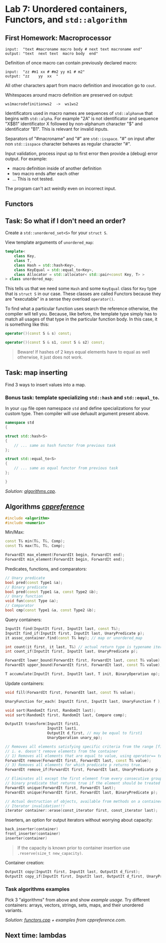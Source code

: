 # Lab 7: Unordered containers, Functors, and `std::algorithm`

## First Homework: Macroprocessor

```
input:  "text #macroname macro body # next text macroname end"
output: "text  next text  macro body  end"
```

Definition of once macro can contain previously declared macro:
```
input:  "zz #m1 xx # #m2 yy m1 # m2"
output: "zz    yy  xx  "
```

All other characters apart from macro definition and invocation go to `cout`.

Whitespaces around macro definition are preserved on output:
```
ws1macrodefinitionws2  ->  ws1ws2
```

Identificators used in macro names are sequences of `std::alphanum` that begins with `std::alpha`.
For example "2A" is not identificator and sequence "X$B1" identificator X followed by non-alphanum character "$" and identificator "B1".
This is relevant for invalid inputs.

Separators of "#macroname" and "#" are `std::isspace`.
"#" on input after non `std::isspace` character behaves as regular character "#".

Input validation, process input up to first error then provide a (debug) error output.
For example:
* macro definition inside of another definition
* two macro ends after each other
* ...
This is not tested.

The program can't act weirdly even on incorrect input.

## Functors

## Task: So what if I don't need an order?

Create a `std::unordered_set<S>` for your `struct S`.

View template arguments of `unordered_map`:
```c++
template<
    class Key,
    class T,
    class Hash = std::hash<Key>,
    class KeyEqual = std::equal_to<Key>,
    class Allocator = std::allocator< std::pair<const Key, T> >
> class unordered_map;
```

This tells us that we need some `Hash` and some `KeyEqual` class for `Key` type that is `struct S` in our case.
These classes are called Functors because they are "executable" in a sense they overload `operator()`.

To find what a particular function uses search the reference otherwise, the compiler will tell you.
Because, like before, the template type simply has to match all usages of that type in the particular function body.
In this case, it is something like this:
``` c++
operator()(const S & s) const;

operator()(const S & s1, const S & s2) const;
```

> Beware! If hashes of 2 keys equal elements have to equal as well otherwise, it just does not work.

## Task: map inserting

Find 3 ways to insert values into a map.

### Bonus task: template specializing `std::hash` and `std::equal_to`.

In your `cpp` file open namespace `std` and define specializations for your custom type.
Then compiler will use defuault argument present above.
```c++
namespace std
{

struct std::hash<S>
{
    // ... same as hash functor from previous task
};

struct std::equal_to<S>
{
    // ... same as equal functor from previous task
};

}
```

*Solution: [algorithms.cpp](./algorithms.cpp)*.

## Algorithms [*cppreference*](https://en.cppreference.com/w/cpp/algorithm)

```c++
#include <algorithm>
#include <numeric>
```

Min/Max:
``` c++
const T& min(T&, T&, Comp);
const T& max(T&, T&, Comp);

ForwardIt max_element(ForwardIt begin, ForwardIt end);
ForwardIt min_element(ForwardIt begin, ForwardIt end);
```

Predicates, functions, and comparators:
``` c++
// Unary predicate
bool pred(const Type1 &a);
// Binary predicate
bool pred(const Type1 &a, const Type2 &b);
// Unary function
void fun(const Type &a);
// Comparator
bool cmp(const Type1 &a, const Type2 &b);
```

Query containers:
``` c++
InputIt find(InputIt first, InputIt last, const T&);
InputIt find_if(InputIt first, InputIt last, UnaryPredicate p);
it assoc_container.find(const T& key); // map or unordered_map

int count(it first, it last, T&) // actual return type is typename iterator_traits<InputIt>::difference_type which may be e.g. `ptrdiff_t`
int count_if(InputIt first, InputIt last, UnaryPredicate p);

ForwardIt lower_bound(ForwardIt first, ForwardIt last, const T& value);
ForwardIt upper_bound(ForwardIt first, ForwardIt last, const T& value);

T accumulate(InputIt first, InputIt last, T init, BinaryOperation op);
```

Update containers:
``` c++
void fill(ForwardIt first, ForwardIt last, const T& value);

UnaryFunction for_each( InputIt first, InputIt last, UnaryFunction f );

void sort(RandomIt first, RandomIt last);
void sort(RandomIt first, RandomIt last, Compare comp);

OutputIt transform(InputIt first1,
                   InputIt last1,
                   OutputIt d_first, // may be equal to first1
                   UnaryOperation unary_op);

// Removes all elements satisfying specific criteria from the range [first, last) and returns a past-the-end iterator for the new end of the range.
// i. e. doesn't remove elements from the container
// 1) Removes all elements that are equal to value, using operator== to compare them.
ForwardIt remove(ForwardIt first, ForwardIt last, const T& value);
// 3) Removes all elements for which predicate p returns true.
ForwardIt remove_if(ForwardIt first, ForwardIt last, UnaryPredicate p );

// Eliminates all except the first element from every consecutive group of equivalent elements from the range [first, last) and returns a past-the-end iterator for the new logical end of the range.
// binary predicate that returns ​true if the element should be treated as equal.
ForwardIt unique(ForwardIt first, ForwardIt last);
ForwardIt unique(ForwardIt first, ForwardIt last, BinaryPredicate p);

// Actual destruction of objects, available from methods on a container (e.g. `vector::erase`):
// Iterator invalidation!!!
iterator container::erase(const_iterator first, const_iterator last);
```

Inserters, an option for output iterators without worrying about capacity:
```c++
back_inserter(container)
front_inserter(container)
inserter(container)
```

> If the capacity is known prior to container insertion use `.reserve(size_t new_capacity)`.

Container creation:
```c++
OutputIt copy(InputIt first, InputIt last, OutputIt d_first);
OutputIt copy_if(InputIt first, InputIt last, OutputIt d_first, UnaryPredicate pred );
```

### Task algorithms examples

Pick 3 "algorithms" from above and show *example usage*.
Try different containers: arrays, vectors, strings, sets, maps, and their unordered variants.

*Solution: [functors.cpp](./functors.cpp) + examples from cppreference.com*.

## Next time: lambdas
